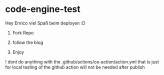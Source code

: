 # code-engine-test

Hey Enrico viel Spaß beim deployen :D

1. Fork Repo

2. follow the blog

3. Enjoy

! dont do anything with the .github/actions/ce-action/action.yml that is just for local testing of the github action will not be needed after publish